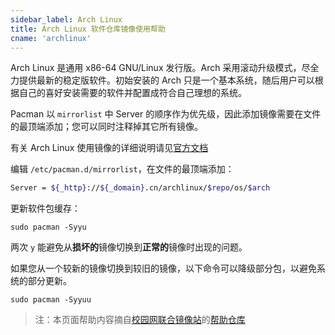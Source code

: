 ```yaml
---
sidebar_label: Arch Linux
title: Arch Linux 软件仓库镜像使用帮助
cname: 'archlinux'
---
```


Arch Linux 是通用 x86-64 GNU/Linux 发行版。Arch 采用滚动升级模式，尽全力提供最新的稳定版软件。初始安装的 Arch 只是一个基本系统，随后用户可以根据自己的喜好安装需要的软件并配置成符合自己理想的系统。

Pacman 以 `mirrorlist` 中 Server 的顺序作为优先级，因此添加镜像需要在文件的最顶端添加；您可以同时注释掉其它所有镜像。

有关 Arch Linux 使用镜像的详细说明请见[官方文档](https://wiki.archlinux.org/title/mirrors)

编辑 `/etc/pacman.d/mirrorlist`，在文件的最顶端添加：

```bash varcode
Server = ${_http}://${_domain}.cn/archlinux/$repo/os/$arch
```

更新软件包缓存：

```shell
sudo pacman -Syyu
```

两次 `y` 能避免从**损坏的**镜像切换到**正常的**镜像时出现的问题。

如果您从一个较新的镜像切换到较旧的镜像，以下命令可以降级部分包，以避免系统的部分更新。

```shell
sudo pacman -Syyuu
```

> 注：本页面帮助内容摘自[校园网联合镜像站](https://mirrors.cernet.edu.cn/about)的[帮助仓库](https://github.com/mirrorz-org/mirrorz-helps)
